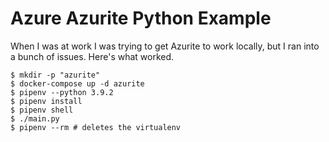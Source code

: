 # Azure Azurite Python Example

When I was at work I was trying to get Azurite to work locally, but I ran into a bunch of issues. Here's what worked.

```shell
$ mkdir -p "azurite"
$ docker-compose up -d azurite
$ pipenv --python 3.9.2
$ pipenv install
$ pipenv shell
$ ./main.py
$ pipenv --rm # deletes the virtualenv
```
